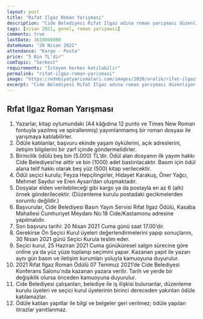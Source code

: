 ```yaml
---
layout: post
title: "Rıfat Ilgaz Roman Yarışması"
description: "Cide Belediyesi Rıfat Ilgaz adına roman yarışması düzenliyor."
tags: [nisan 2021, genel, roman yarışması]
comments: true
lastDate: 1618866000  
dateHuman: "20 Nisan 2021"
attendance: "Kargo - Posta"
price: "5 Bin TL'dir"
comTopic: "Serbest"
requirements: "İsteyen herkes katılabilir"
permalink: "rifat-ilgaz-roman-yarismasi"
image: "https://edebiyatyarismalari.com/images/2020/aralik/rifat-ilgaz-roman-yarismasi.jpg"
excerpt: "Cide Belediyesi Rıfat Ilgaz adına roman yarışması düzenliyor."
---
```


## Rıfat Ilgaz Roman Yarışması
1. Yazarlar, kitap oylumundaki (A4 kâğıdına 12 punto ve Times New Roman fontuyla yazılmış ve spirallenmiş) yayımlanmamış bir roman dosyası ile yarışmaya katılabilirler.
2. Ödüle katılanlar, başvuru ekinde yaşam öykülerini, açık adreslerini, iletişim bilgilerini bir zarf içinde göndermelidirler. 
3. Birincilik ödülü beş bin (5.000) TL’dir. Ödül alan dosyanın ilk yayım hakkı Cide Belediyesi’ne aittir ve bin (1000) adet bastırılacaktır. Basım için ödül alana telif hakkı olarak beş yüz (500) kitap verilecektir.
4. Ödül seçici kurulu; Feyza Hepçilingirler, Hidayet Karakuş, Öner Yağcı, Mehmet Saydur ve Eren Aysan’dan oluşmaktadır.
5. Dosyalar elden verilebileceği gibi kargo ya da postayla en az 6 (altı) örnek gönderilecektir. (Düzenleme kurulu postadaki gecikmelerden sorumlu değildir.)
6. Başvurular, Cide Belediyesi Basın Yayın Servisi Rıfat Ilgaz Ödülü, Kasaba Mahallesi Cumhuriyet Meydanı No:18 Cide/Kastamonu adresine yapılmalıdır.
7. Son başvuru tarihi: 20 Nisan 2021 Cuma günü saat 17.00’dir.
8. Gerekirse Ön Seçici Kurul üyeleri değerlendirmelerini yapıp sonuçlarını, 30 Nisan 2021 günü Seçici Kurula teslim eder.
9. Seçici kurul, 25 Haziran 2021 Cuma günüküresel salgın sürecine göre online ya da yüz yüze toplanıp seçimini yapar. Kazanan yapıt ile yazarı aynı gün basın ve iletişim kurumları yoluyla kamuoyuna duyurulur.
10. 2021 Rıfat Ilgaz Roman Ödülü 07 Temmuz 2021’de Cide Belediyesi Konferans Salonu'nda kazanan yazara verilir. Tarih ve yerde bir değişiklik olursa önceden kamuoyuna duyurulur.
11. Cide Belediyesi çalışanları, belediye ile iş ilişkisi bulunanlar, düzenleme kurulu üyeleri ve seçici kurul üyelerinin birinci dereceden yakınları ödüle katılamazlar.
12. Ödüle katılan yapıtlar ile bilgi ve belgeler geri verilmez; ödüle yapılan itirazlar yanıtlanmaz.